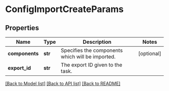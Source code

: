 # ConfigImportCreateParams

## Properties
Name | Type | Description | Notes
------------ | ------------- | ------------- | -------------
**components** | **str** | Specifies the components which will be imported. | [optional] 
**export_id** | **str** | The export ID given to the task. | 

[[Back to Model list]](../README.md#documentation-for-models) [[Back to API list]](../README.md#documentation-for-api-endpoints) [[Back to README]](../README.md)


